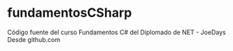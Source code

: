 # fundamentosCSharp
Código fuente del curso Fundamentos C# del Diplomado de NET - JoeDays
Desde github.com
